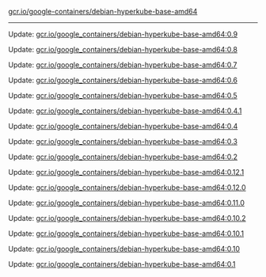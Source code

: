 [gcr.io/google-containers/debian-hyperkube-base-amd64](https://hub.docker.com/r/cruse/debian-hyperkube-base-amd64/tags/) 

----
Update: [gcr.io/google_containers/debian-hyperkube-base-amd64:0.9](https://hub.docker.com/r/cruse/debian-hyperkube-base-amd64/tags/)

Update: [gcr.io/google_containers/debian-hyperkube-base-amd64:0.8](https://hub.docker.com/r/cruse/debian-hyperkube-base-amd64/tags/)

Update: [gcr.io/google_containers/debian-hyperkube-base-amd64:0.7](https://hub.docker.com/r/cruse/debian-hyperkube-base-amd64/tags/)

Update: [gcr.io/google_containers/debian-hyperkube-base-amd64:0.6](https://hub.docker.com/r/cruse/debian-hyperkube-base-amd64/tags/)

Update: [gcr.io/google_containers/debian-hyperkube-base-amd64:0.5](https://hub.docker.com/r/cruse/debian-hyperkube-base-amd64/tags/)

Update: [gcr.io/google_containers/debian-hyperkube-base-amd64:0.4.1](https://hub.docker.com/r/cruse/debian-hyperkube-base-amd64/tags/)

Update: [gcr.io/google_containers/debian-hyperkube-base-amd64:0.4](https://hub.docker.com/r/cruse/debian-hyperkube-base-amd64/tags/)

Update: [gcr.io/google_containers/debian-hyperkube-base-amd64:0.3](https://hub.docker.com/r/cruse/debian-hyperkube-base-amd64/tags/)

Update: [gcr.io/google_containers/debian-hyperkube-base-amd64:0.2](https://hub.docker.com/r/cruse/debian-hyperkube-base-amd64/tags/)

Update: [gcr.io/google_containers/debian-hyperkube-base-amd64:0.12.1](https://hub.docker.com/r/cruse/debian-hyperkube-base-amd64/tags/)

Update: [gcr.io/google_containers/debian-hyperkube-base-amd64:0.12.0](https://hub.docker.com/r/cruse/debian-hyperkube-base-amd64/tags/)

Update: [gcr.io/google_containers/debian-hyperkube-base-amd64:0.11.0](https://hub.docker.com/r/cruse/debian-hyperkube-base-amd64/tags/)

Update: [gcr.io/google_containers/debian-hyperkube-base-amd64:0.10.2](https://hub.docker.com/r/cruse/debian-hyperkube-base-amd64/tags/)

Update: [gcr.io/google_containers/debian-hyperkube-base-amd64:0.10.1](https://hub.docker.com/r/cruse/debian-hyperkube-base-amd64/tags/)

Update: [gcr.io/google_containers/debian-hyperkube-base-amd64:0.10](https://hub.docker.com/r/cruse/debian-hyperkube-base-amd64/tags/)

Update: [gcr.io/google_containers/debian-hyperkube-base-amd64:0.1](https://hub.docker.com/r/cruse/debian-hyperkube-base-amd64/tags/)

